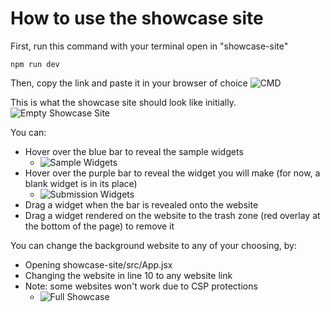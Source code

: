 # How to use the showcase site

First, run this command with your terminal open in "showcase-site"
``` ssh
npm run dev
```
Then, copy the link and paste it in your browser of choice
![CMD](https://github.com/HackMelbourne/Hackiethon25/blob/d641575faedee4c85f1fea4ffe5cc9d5b120dc64/showcase-site/screenshots/runDevCmd.png)

This is what the showcase site should look like initially.
![Empty Showcase Site](https://github.com/HackMelbourne/Hackiethon25/blob/d641575faedee4c85f1fea4ffe5cc9d5b120dc64/showcase-site/screenshots/emptyShowcase.png)

You can:
- Hover over the blue bar to reveal the sample widgets
  - ![Sample Widgets](https://github.com/HackMelbourne/Hackiethon25/blob/d641575faedee4c85f1fea4ffe5cc9d5b120dc64/showcase-site/screenshots/sampleWidgets.png)
- Hover over the purple bar to reveal the widget you will make (for now, a blank widget is in its place)
  - ![Submission Widgets](https://github.com/HackMelbourne/Hackiethon25/blob/d641575faedee4c85f1fea4ffe5cc9d5b120dc64/showcase-site/screenshots/submissionWidget.png)
- Drag a widget when the bar is revealed onto the website
- Drag a widget rendered on the website to the trash zone (red overlay at the bottom of the page) to remove it


You can change the background website to any of your choosing, by:
- Opening showcase-site/src/App.jsx
- Changing the website in line 10 to any website link
- Note: some websites won't work due to CSP protections
  - ![Full Showcase](https://github.com/HackMelbourne/Hackiethon25/blob/d641575faedee4c85f1fea4ffe5cc9d5b120dc64/showcase-site/screenshots/fullShowcase.png)





